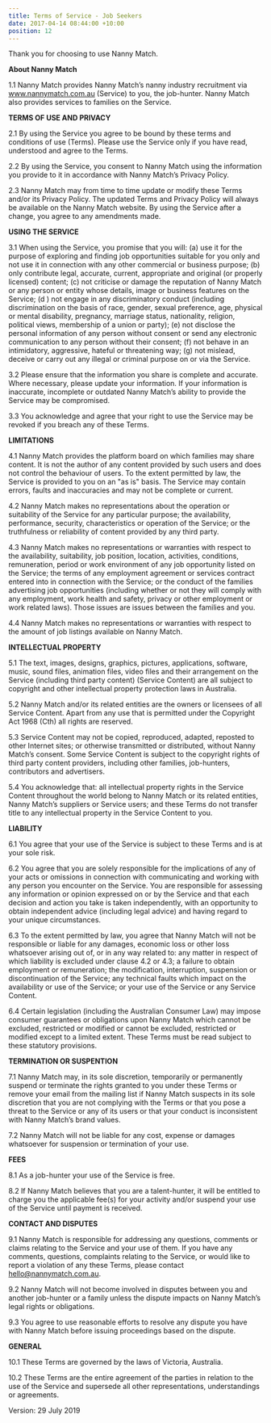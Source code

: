 ```yaml
---
title: Terms of Service - Job Seekers
date: 2017-04-14 08:44:00 +10:00
position: 12
---
```


Thank you for choosing to use Nanny Match. 

**About Nanny Match**

1.1 Nanny Match provides Nanny Match’s nanny industry recruitment via www.nannymatch.com.au (Service) to you, the job-hunter. Nanny Match also provides services to families on the Service.

**TERMS OF USE AND PRIVACY**

2.1 By using the Service you agree to be bound by these terms and conditions of use (Terms). Please use the Service only if you have read, understood and agree to the Terms.

2.2 By using the Service, you consent to Nanny Match using the information you provide to it in accordance with Nanny Match’s Privacy Policy.

2.3 Nanny Match may from time to time update or modify these Terms and/or its Privacy Policy. The updated Terms and Privacy Policy will always be available on the Nanny Match website. By using the Service after a change, you agree to any amendments made.

**USING THE SERVICE**

3.1 When using the Service, you promise that you will: 
(a) use it for the purpose of exploring and finding job opportunities suitable for you only and not use it in connection with any other commercial or business purpose; 
(b) only contribute legal, accurate, current, appropriate and original (or properly licensed) content; 
(c) not criticise or damage the reputation of Nanny Match or any person or entity whose details, image or business features on the Service; 
(d ) not engage in any discriminatory conduct (including discrimination on the basis of race, gender, sexual preference, age, physical or mental disability, pregnancy, marriage status, nationality, religion, political views, membership of a union or party); 
(e) not disclose the personal information of any person without consent or send any electronic communication to any person without their consent; 
(f) not behave in an intimidatory, aggressive, hateful or threatening way; 
(g) not mislead, deceive or carry out any illegal or criminal purpose on or via the Service.

3.2 Please ensure that the information you share is complete and accurate. Where necessary, please update your information. If your information is inaccurate, incomplete or outdated Nanny Match’s ability to provide the Service may be compromised.

3.3 You acknowledge and agree that your right to use the Service may be revoked if you breach any of these Terms.

**LIMITATIONS**

4.1 Nanny Match provides the platform board on which families may share content. It is not the author of any content provided by such users and does not control the behaviour of users. To the extent permitted by law, the Service is provided to you on an "as is" basis. The Service may contain errors, faults and inaccuracies and may not be complete or current.

4.2 Nanny Match makes no representations about the operation or suitability of the Service for any particular purpose; the availability, performance, security, characteristics or operation of the Service; or the truthfulness or reliability of content provided by any third party.

4.3 Nanny Match makes no representations or warranties with respect to the availability, suitability, job position, location, activities, conditions, remuneration, period or work environment of any job opportunity listed on the Service; the terms of any employment agreement or services contract entered into in connection with the Service; or the conduct of the families advertising job opportunities (including whether or not they will comply with any employment, work health and safety, privacy or other employment or work related laws). Those issues are issues between the families and you.

4.4 Nanny Match makes no representations or warranties with respect to the amount of job listings available on Nanny Match. 

**INTELLECTUAL PROPERTY**

5.1 The text, images, designs, graphics, pictures, applications, software, music, sound files, animation files, video files and their arrangement on the Service (including third party content) (Service Content) are all subject to copyright and other intellectual property protection laws in Australia.

5.2 Nanny Match and/or its related entities are the owners or licensees of all Service Content. Apart from any use that is permitted under the Copyright Act 1968 (Cth) all rights are reserved.

5.3 Service Content may not be copied, reproduced, adapted, reposted to other Internet sites; or otherwise transmitted or distributed, without Nanny Match’s consent. Some Service Content is subject to the copyright rights of third party content providers, including other families, job-hunters, contributors and advertisers.

5.4 You acknowledge that: all intellectual property rights in the Service Content throughout the world belong to Nanny Match or its related entities, Nanny Match’s suppliers or Service users; and these Terms do not transfer title to any intellectual property in the Service Content to you.

**LIABILITY**

6.1 You agree that your use of the Service is subject to these Terms and is at your sole risk.

6.2 You agree that you are solely responsible for the implications of any of your acts or omissions in connection with communicating and working with any person you encounter on the Service. You are responsible for assessing any information or opinion expressed on or by the Service and that each decision and action you take is taken independently, with an opportunity to obtain independent advice (including legal advice) and having regard to your unique circumstances.

6.3 To the extent permitted by law, you agree that Nanny Match will not be responsible or liable for any damages, economic loss or other loss whatsoever arising out of, or in any way related to: any matter in respect of which liability is excluded under clause 4.2 or 4.3; a failure to obtain employment or remuneration; the modification, interruption, suspension or discontinuation of the Service; any technical faults which impact on the availability or use of the Service; or your use of the Service or any Service Content.

6.4 Certain legislation (including the Australian Consumer Law) may impose consumer guarantees or obligations upon Nanny Match which cannot be excluded, restricted or modified or cannot be excluded, restricted or modified except to a limited extent. These Terms must be read subject to these statutory provisions.

**TERMINATION OR SUSPENTION**

7.1 Nanny Match may, in its sole discretion, temporarily or permanently suspend or terminate the rights granted to you under these Terms or remove your email from the mailing list if Nanny Match suspects in its sole discretion that you are not complying with the Terms or that you pose a threat to the Service or any of its users or that your conduct is inconsistent with Nanny Match’s brand values.

7.2 Nanny Match will not be liable for any cost, expense or damages whatsoever for suspension or termination of your use.

**FEES**

8.1 As a job-hunter your use of the Service is free.

8.2 If Nanny Match believes that you are a talent-hunter, it will be entitled to charge you the applicable fee(s) for your activity and/or suspend your use of the Service until payment is received.

**CONTACT AND DISPUTES**

9.1 Nanny Match is responsible for addressing any questions, comments or claims relating to the Service and your use of them. If you have any comments, questions, complaints relating to the Service, or would like to report a violation of any these Terms, please contact hello@nannymatch.com.au.

9.2 Nanny Match will not become involved in disputes between you and another job-hunter or a family unless the dispute impacts on Nanny Match’s legal rights or obligations.

9.3 You agree to use reasonable efforts to resolve any dispute you have with Nanny Match before issuing proceedings based on the dispute.

**GENERAL**

10.1 These Terms are governed by the laws of Victoria, Australia.

10.2 These Terms are the entire agreement of the parties in relation to the use of the Service and supersede all other representations, understandings or agreements.

Version: 29 July 2019

